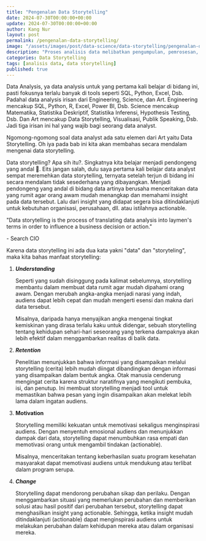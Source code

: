 ```yaml
---
title: "Pengenalan Data Storytelling"
date: 2024-07-30T00:00:00+00:00
update: 2024-07-30T00:00:00+00:00
author: Kang Nur
layout: post
permalink: /pengenalan-data-storytelling/
image: "/assets/images/post/data-science/data-storytelling/pengenalan-data-storytelling/gambar0.png"
description: "Proses analisis data melibatkan pengumpulan, pemrosesan, penjelajahan, dan penggunaan data untuk menemukan sebuah pola"
categories: Data Storytelling
tags: [analisis data, data storytelling]
published: true
---
```


<p>Data Analysis, ya data analysis untuk yang pertama kali belajar di bidang ini, pasti fokusnya terlalu banyak di tools seperti SQL, Python, Excel, Dsb. Padahal data analysis irisan dari Engineering, Science, dan Art. Engineering mencakup SQL, Python, R, Excel, Power BI, Dsb. Science mencakup Matematika, Statistika Deskriptif, Statistika Inferensi, Hypothesis Testing, Dsb. Dan Art mencakup Data Storytelling, Visualisasi, Publik Speaking, Dsb. Jadi tiga irisan ini hal yang wajib bagi seorang data analyst.</p>
<p>Ngomong-ngomong soal data analyst ada satu elemen dari Art yaitu Data Storytelling. Oh iya pada bab ini kita akan membahas secara mendalam mengenai data storytelling.</p>
<p>Data storytelling? Apa sih itu?. Singkatnya kita belajar menjadi pendongeng yang andal 🤣. Eits jangan salah, dulu saya pertama kali belajar data analyst sempat meremehkan data storytelling, ternyata setelah terjun di bidang ini secara mendalam tidak sesederhana yang dibayangkan. Menjadi pendongeng yang andal di bidang data artinya berusaha menceritakan data yang rumit agar orang awam mudah menangkap dan memahami insight pada data tersebut. Lalu dari insight yang didapat segera bisa ditindaklanjuti untuk kebutuhan organisasi, perusahaan, dll. atau istilahnya actionable.</p>
  <div class="quote-container">
    <p class="quote-text">"Data storytelling is the process of translating data analysis into laymen's terms in order to influence a business decision or action."</p>
    <p class="quote-author">- Search CIO</p>
  </div>
<p>Karena data storytelling ini ada dua kata yakni "data" dan "storyteling", maka kita bahas manfaat storytelling:</p>
<ol>
<li><p><strong><em>Understanding</em></strong></p>
<p>Seperti yang sudah disinggung pada kalimat sebelumnya, storytelling membantu dalam membuat data rumit agar mudah dipahami orang awam. Dengan merubah angka-angka menjadi narasi yang indah, audiens dapat lebih cepat dan mudah mengerti esensi dan makna dari data tersebut.</p>
<p>Misalnya, daripada hanya menyajikan angka mengenai tingkat kemiskinan yang dirasa terlalu kaku untuk didengar, sebuah storytelling tentang kehidupan sehari-hari seseorang yang terkena dampaknya akan lebih efektif dalam menggambarkan realitas di balik data.</p>
</li>
<li><p><strong><em>Retention</em></strong></p>
<p>Penelitian menunjukkan bahwa informasi yang disampaikan melalui storytelling (cerita) lebih mudah diingat dibandingkan dengan informasi yang disampaikan dalam bentuk angka. Otak manusia cenderung mengingat cerita karena struktur naratifnya yang mengikuti pembuka, isi, dan penutup. Ini membuat storytelling menjadi tool untuk memastikan bahwa pesan yang ingin disampaikan akan melekat lebih lama dalam ingatan audiens.</p>
</li>
<li><p><strong>Motivation</strong></p>
<p>Storytelling memiliki kekuatan untuk memotivasi sekaligus menginspirasi audiens. Dengan menyentuh emosional audiens dan menunjukkan dampak dari data, storytelling dapat menumbuhkan rasa empati dan memotivasi orang untuk mengambil tindakan (actionable).</p>
<p>Misalnya, menceritakan tentang keberhasilan suatu program kesehatan masyarakat dapat memotivasi audiens untuk mendukung atau terlibat dalam program serupa.</p>
</li>
<li><p><strong><em>Change</em></strong></p>
<p>Storytelling dapat mendorong perubahan sikap dan perilaku. Dengan menggambarkan situasi yang memerlukan perubahan dan memberikan solusi atau hasil positif dari perubahan tersebut, storytelling dapat menghasilkan insight yang actionable. Sehingga, ketika insight mudah ditindaklanjuti (actionable) dapat menginspirasi audiens untuk melakukan perubahan dalam kehidupan mereka atau dalam organisasi mereka.</p>
</li>
</ol>